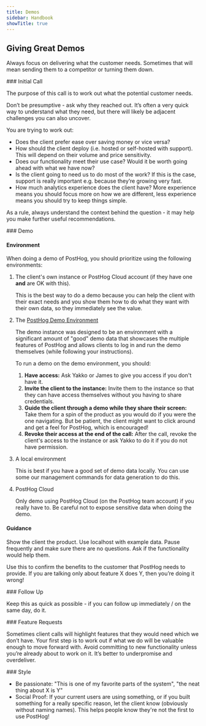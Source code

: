 ```yaml
---
title: Demos
sidebar: Handbook
showTitle: true
---
```


## Giving Great Demos

Always focus on delivering what the customer needs. Sometimes that will mean sending them to a competitor or turning them down. 

### Initial Call

The purpose of this call is to work out what the potential customer needs. 

Don’t be presumptive - ask why they reached out. It’s often a very quick way to understand what they need, but there will likely be adjacent challenges you can also uncover.

You are trying to work out:

- Does the client prefer ease over saving money or vice versa?
- How should the client deploy (i.e. hosted or self-hosted with support). This will depend on their volume and price sensitivity.
- Does our functionality meet their use case? Would it be worth going ahead with what we have now?
- Is the client going to need us to do most of the work? If this is the case, support is really important e.g. because they’re growing very fast.
- How much analytics experience does the client have? More experience means you should focus more on how we are different, less experience means you should try to keep things simple.

As a rule, always understand the context behind the question - it may help you make further useful recommendations.

### Demo

#### Environment

When doing a demo of PostHog, you should prioritize using the following environments:

1. The client's own instance or PostHog Cloud account (if they have one **and** are OK with this). 
   
    This is the best way to do a demo because you can help the client with their exact needs and you show them how to do what they want with their own data, so they immediately see the value.

2. The [PostHog Demo Environment](playground.posthog.com)

    The demo instance was designed to be an environment with a significant amount of "good" demo data that showcases the multiple features of PostHog and allows clients to log in and run the demo themselves (while following your instructions).

    To run a demo on the demo environment, you should:

    1. **Have access:** Ask Yakko or James to give you access if you don't have it.
    2. **Invite the client to the instance:** Invite them to the instance so that they can have access themselves without you having to share credentials.
    3. **Guide the client through a demo while they share their screen:** Take them for a spin of the product as you would do if you were the one navigating. But be patient, the client might want to click around and get a feel for PostHog, which is encouraged!
    4. **Revoke their access at the end of the call:** After the call, revoke the client's access to the instance or ask Yakko to do it if you do not have permission.

3. A local environment

    This is best if you have a good set of demo data locally. You can use some our management commands for data generation to do this.

4. PostHog Cloud 

    Only demo using PostHog Cloud (on the PostHog team account) if you really have to. Be careful not to expose sensitive data when doing the demo. 

#### Guidance

Show the client the product. Use localhost with example data. Pause frequently and make sure there are no questions. Ask if the functionality would help them.

Use this to confirm the benefits to the customer that PostHog needs to provide. If you are talking only about feature X does Y, then you’re doing it wrong!

### Follow Up

Keep this as quick as possible - if you can follow up immediately / on the same day, do it.

### Feature Requests

Sometimes client calls will highlight features that they would need which we don’t have. Your first step is to work out if what we do will be valuable enough to move forward with. Avoid committing to new functionality unless you’re already about to work on it. It’s better to underpromise and overdeliver.

### Style

* Be passionate: "This is one of my favorite parts of the system", "the neat thing about X is Y"
* Social Proof: If your current users are using something, or if you built something for a really specific reason, let the client know (obviously without naming names). This helps people know they're not the first to use PostHog!
